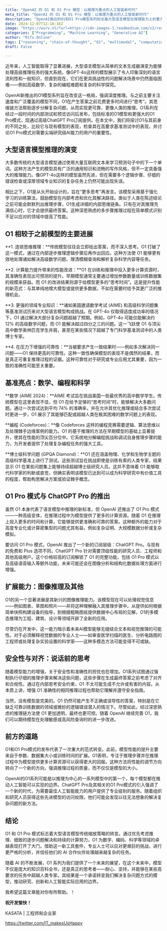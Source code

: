```yaml
---
title: "OpenAI 的 O1 和 O1 Pro 模型：以推理为重点的人工智能新时代"
meta_title: "OpenAI 的 O1 和 O1 Pro 模型：以推理为重点的人工智能新时代"
description: "OpenAI推出的O1和O1 Pro模型系列标志着大型语言模型在推理能力上的重大进展。O1采用深度推理和链式思维方法，能够有效解决复杂的数学、编程和科学问题，超越传统模型的表现。O1 Pro模式进一步增强了计算资源，为需要高精度的专业用户提供支持。此外，O1具备图像推理能力，扩展了其应用领域。整体而言，O1系列代表了AI推理的新标准，推动了人工智能在复杂任务中的应用潜力。"
date: 2024-12-07T12:18:16Z
image: "https://wsrv.nl/?url=https://cdn-images-1.readmedium.com/v2/resize:fit:800/0*kKZKu2fvYAxZ6-JP"
categories: ["Programming", "Machine Learning", "Generative AI"]
author: "Rifx.Online"
tags: ["reasoning", "chain-of-thought", "O1", "multimodal", "computation"]
draft: False

---
```






近年来，人工智能取得了显著进展，大型语言模型从简单的文本生成器演变为能够处理高级推理任务的强大系统。像GPT-4o这样的模型展示了令人印象深刻的语言流利性和一般知识，但直到现在，它们在更具挑战性的问题解决场景中仍然面临困难——例如高级数学、复杂的编程难题和复杂的科学探究。

OpenAI新推出的O1模型系列旨在改变这一格局，强调深度推理。与之前主要关注速度和广泛覆盖的模型不同，O1在产生答案之前花费更多时间进行“思考”。其思维链方法帮助逐步分解复杂问题，从而实现更可靠、更像人类的推理。O1系列在经过一段时间的内部测试和预览访问后发布，包括标准的O1模型和更强大的O1 Pro模式，现通过高级ChatGPT Pro订阅提供。在本文中，我们将探讨O1与其前身的不同之处，比较它与现有模型的表现，检查其在高要求基准测试中的表现，并讨论O1 Pro模式对需要尖端研究级AI能力的用户的重要性。

## 大型语言模型推理的演变

大多数传统的大型语言模型通过使用大量互联网文本来学习预测句子中的下一个单词。这种方法产生的模型具有广泛的通用知识和流畅的写作风格，但不一定具备强大的推理能力。像GPT-4o这样的模型虽然先进，但在需要多个逻辑步骤、仔细的错误检查或深厚领域专业知识的复杂任务上仍然可能出现失误。

相比之下，O1是从头开始设计的，旨在“更多思考”再发言。该模型采用基于强化学习的训练算法，鼓励模型在内部考虑和优化其解决路径。类似于人类在陈述结论之前可能会默默列出推理步骤，O1生成详细的内部思维链条。只有在对其推理充满信心时，它才会提供最终答案。这种深思熟虑的多步骤推理过程在简单模式识别不足以应对的领域中提高了性能。

## O1 相较于之前模型的主要进展

**1\. 连锁思维推理：**传统模型往往会立即给出答案，而不深入思考。O1 打破了这一模式，通过在内部逐步推理逻辑步骤后再作出回应。这种方法使 O1 能够更有效地处理诸如解决高级数学问题、理清模糊查询和解析复杂科学内容等任务。

**2\. 计算能力提升带来的性能改进：**O1 在训练和推理中投入更多计算资源时，其准确性表现出可预测的提升。早期模型通常主要通过增加参数数量或训练数据集的规模来获益。而 O1 的改进结果则源于给模型更多的“思考时间”。这是提升性能的新范式：与其单纯地增大模型或提供更多数据，不如在需要时给予其更广泛的推理机会。

**3\. 更强的领域专业知识：**诸如美国邀请数学考试 (AIME) 和高级科学问题集等基准测试历来对大型语言模型构成挑战。在 GPT-4o 仅取得适度成功率的情况下，O1 通过解决大部分复杂问题超越了预期。例如，GPT-4o 可能仅能解决约 12% 的高级数学问题，而 O1 能解决超过四分之三的问题。这一飞跃使 O1 与顶尖高中数学奥林匹克学生并肩，甚至在某些情况下超越了专门科学基准测试中的人类博士专家。

**4\. 在压力下增强的可靠性：**当被要求产生一致结果时——例如多次解决同一问题——O1 保持更高的可靠性。这种一致性确保模型的表现不是偶然的结果，而是真正可重复推理过程的证据。这种可靠性对于研究或专业应用尤其重要，因为一致的准确性可能至关重要。

## 基准亮点：数学、编程和科学

**数学 (AIME 2024\)：**AIME 考试旨在挑战美国一些最优秀的高中数学学生。传统模型在这里表现不佳，但 O1 在给予足够的“思考时间”时，能够解决大多数问题。通过一次尝试达到平均 74% 的准确率，并在允许其优化推理或结合多次尝试时更进一步，O1 展示了其能够匹配或超越人类在极其困难的数学问题上的表现。

**编程 (Codeforces)：**像 Codeforces 这样的编程竞赛需要逻辑、算法思维以及处理棘手边缘案例的能力。O1 的基于推理的方法在早期模型的基础上显著提升，使其在性能的顶尖百分位中。它系统地分解编程挑战和调试自身推理步骤的能力，为开发者提供了处理复杂编程任务的强大工具。

**博士级科学问题 (GPQA Diamond)：**O1 还在涵盖物理、化学和生物学主题的高级科学基准上进行了测试。这些测试旨在挑战即使是训练有素的人类专家，结果显示 O1 在某些问题集上能够持续超越博士级研究人员。这并不意味着 O1 能够取代科学家的判断或直觉，但确实表明该模型已达到可以成为科学研究中有价值工具的程度，帮助构思解决方案或验证棘手概念。

## O1 Pro 模式与 ChatGPT Pro 的推出

虽然 O1 本身代表了语言模型中推理的新标准，但 OpenAI 还推出了 O1 Pro 模式——一种高级变体，在推理过程中为模型提供了更多的计算资源。随着 O1 在推理上投入更多的时间和计算，它能够提供更准确和可靠的答案。这种额外的能力对于高度专业化或计算密集型的问题尤其有益，例如复杂证明、大规模数据分析或复杂模拟。

要访问 O1 Pro 模式，OpenAI 推出了一个新的订阅层级：ChatGPT Pro。与现有的免费和 Plus 选项不同，ChatGPT Pro 针对需要顶级性能的研究人员、工程师和其他高级用户。这个价格较高的订阅解锁了 O1 的完整功能，包括 O1 Pro 模式以及高级语音输入等额外功能，未来可能还会在图像分析和结构化数据处理方面进行增强。

## 扩展能力：图像推理及其他

O1的另一个显著进展是其新兴的图像推理能力。该模型现在可以处理视觉信息——例如图表、草图和照片——并将这种理解融入其推理步骤中。从提供如何根据简单快照构建设备的指导，到根据粗略图纸提供数据中心布局的见解，O1的多模态推理为工程、建筑、设计等领域开辟了全新的应用。

尽管仍在开发中，这一能力暗示着未来AI模型能够无缝结合文本和视觉推理的可能性。对于必须解释视觉数据的专业人士——如审查医学扫描的医生、分析电路图的工程师或处理复杂实验设置的科学家——这种多模态方法可能变得不可或缺。

## 安全性与对齐：说话前的思考

随着模型能力的增强，关于安全性和准确性的担忧也在增加。O1系列试图通过强制执行仔细的推理步骤来解决这些问题，这些步骤在生成最终答案之前考虑了对齐和合规性。通过在内部思考安全约束，O1 不太可能生成不允许或有害的内容。从本质上讲，增强 O1 准确性的相同推理过程也帮助它理解并遵守安全指南。

当然，没有模型是完美的。O1 仍然可能产生不正确或误导性的答案，特别是在它缺乏可靠训练数据的领域或微妙的逻辑错误潜入的情况下。尽管如此，经过深思熟虑的推理链方法使 O1 更加透明，最终也更可控。随着 OpenAI 继续完善 O1，我们可以期待模型在处理敏感或高风险查询时的进一步改进。

## 前方的道路

O1和O1 Pro模式的发布代表了一次重大的范式转变。此前，模型性能的提升主要来自于参数、数据集大小或训练时间的扩展。O1表明，专注于推理步骤并在推理过程中为模型提供更多计算资源可以获得更大的回报。这种方法将性能的调节方向转向了一个新的方向，强调推理过程的质量，而不仅仅是模型的大小。

OpenAI的O1系列可能是以推理为中心的一系列模型中的第一个，每个模型都在推动人工智能可以实现的边界。ChatGPT Pro及其相关的O1 Pro模式的引入强调了一个新的时代，为需要最佳人工智能能力的用户提供了专业级别的服务。随着组织和研究人员获得这些先进模型的访问权限，他们可能会发现以往无法想象的解决复杂问题的新方法。

## 结论

O1 和 O1 Pro 模式标志着大型语言模型传统缩放策略的转变。通过优先考虑推理、细致的逐步问题解决和持续的计算努力，O1 为数学、编码、科学等领域的卓越表现打开了大门。借助这一新工具套件，专业人士可以应对更艰巨的挑战，进行更严格的分析，并信任他们的 AI 合作伙伴处理越来越复杂的任务。

随着 AI 的不断发展，O1 系列为我们提供了一个未来的展望，在这个未来中，模型不仅是庞大的知识百科全书，还是真正的思考者——耐心、坚持，并能够在某些高要求的任务中超越人类专家。其结果是一个承诺转变我们解决复杂问题方式的模型，推动研究、创新和人工智能实际应用的边界。

我希望这篇文章能对你有所帮助。！

**祝开发愉快！**

KASATA \| 工程师和企业家

<https://twitter.com/IT_makesUsHappy>

